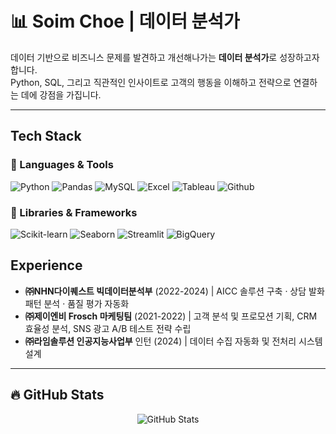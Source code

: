 <h1>📊 Soim Choe | 데이터 분석가</h1>

<p>
데이터 기반으로 비즈니스 문제를 발견하고 개선해나가는 <strong>데이터 분석가</strong>로 성장하고자 합니다.
<br>Python, SQL, 그리고 직관적인 인사이트로 고객의 행동을 이해하고 전략으로 연결하는 데에 강점을 가집니다.
</p>

---
## Tech Stack

### 🔨 Languages & Tools
![Python](https://img.shields.io/badge/-Python-3776AB?style=flat-square&logo=python&logoColor=white)
![Pandas](https://img.shields.io/badge/-Pandas-150458?style=flat-square&logo=pandas&logoColor=white)
![MySQL](https://img.shields.io/badge/-MySQL-4479A1?style=flat-square&logo=mysql&logoColor=white)
![Excel](https://img.shields.io/badge/-Excel-217346?style=flat-square&logo=microsoft-excel&logoColor=white)
![Tableau](https://img.shields.io/badge/-Tableau-E97627?style=flat-square&logo=tableau&logoColor=white)
![Github](https://img.shields.io/badge/-Github-181717?style=flat-square&logo=github&logoColor=white)

### 🧠 Libraries & Frameworks
![Scikit-learn](https://img.shields.io/badge/-Scikit--learn-F7931E?style=flat-square&logo=scikitlearn&logoColor=white)
![Seaborn](https://img.shields.io/badge/-Seaborn-2E5C6E?style=flat-square)
![Streamlit](https://img.shields.io/badge/-Streamlit-FF4B4B?style=flat-square&logo=streamlit&logoColor=white)
![BigQuery](https://img.shields.io/badge/-BigQuery-4285F4?style=flat-square&logo=googlecloud&logoColor=white)


## Experience

- **㈜NHN다이퀘스트 빅데이터분석부**  (2022-2024) | AICC 솔루션 구축 · 상담 발화 패턴 분석 · 품질 평가 자동화
- **㈜제이엔비 Frosch 마케팅팀**  (2021-2022)  | 고객 분석 및 프로모션 기획, CRM 효율성 분석, SNS 광고 A/B 테스트 전략 수립
- **㈜라임솔루션 인공지능사업부** 인턴 (2024) |  데이터 수집 자동화 및 전처리 시스템 설계

---

## 🔥 GitHub Stats

<p align="center">
  <img src="https://github-readme-stats.vercel.app/api?username=Clinda02&show_icons=true&theme=default" alt="GitHub Stats" />
</p>

